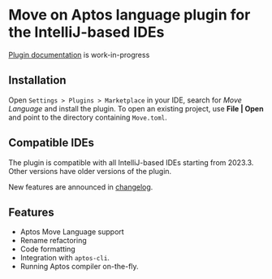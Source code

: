 # Move on Aptos language plugin for the IntelliJ-based IDEs

[Plugin documentation](https://mkurnikov.github.io/intellij-move-docs/) is work-in-progress 

## Installation

Open `Settings > Plugins > Marketplace` in your IDE, search for _Move Language_ and install the plugin.
To open an existing project, use **File | Open** and point to the directory containing `Move.toml`.

## Compatible IDEs

The plugin is compatible with all IntelliJ-based IDEs starting from 2023.3. 
Other versions have older versions of the plugin.

New features are announced in [changelog](https://github.com/pontem-network/intellij-move/tree/master/changelog). 

## Features

* Aptos Move Language support
* Rename refactoring
* Code formatting
* Integration with `aptos-cli`.
* Running Aptos compiler on-the-fly.